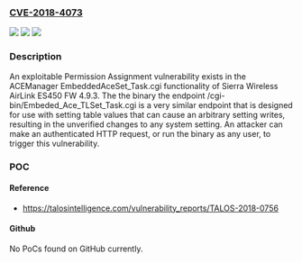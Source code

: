 ### [CVE-2018-4073](https://cve.mitre.org/cgi-bin/cvename.cgi?name=CVE-2018-4073)
![](https://img.shields.io/static/v1?label=Product&message=Sierra%20Wireless&color=blue)
![](https://img.shields.io/static/v1?label=Version&message=n%2Fa&color=blue)
![](https://img.shields.io/static/v1?label=Vulnerability&message=Incorrect%20Permission%20Assignment%20for%20Critical%20Resource&color=brighgreen)

### Description

An exploitable Permission Assignment vulnerability exists in the ACEManager EmbeddedAceSet_Task.cgi functionality of Sierra Wireless AirLink ES450 FW 4.9.3. The the binary the endpoint /cgi-bin/Embeded_Ace_TLSet_Task.cgi is a very similar endpoint that is designed for use with setting table values that can cause an arbitrary setting writes, resulting in the unverified changes to any system setting. An attacker can make an authenticated HTTP request, or run the binary as any user, to trigger this vulnerability.

### POC

#### Reference
- https://talosintelligence.com/vulnerability_reports/TALOS-2018-0756

#### Github
No PoCs found on GitHub currently.

